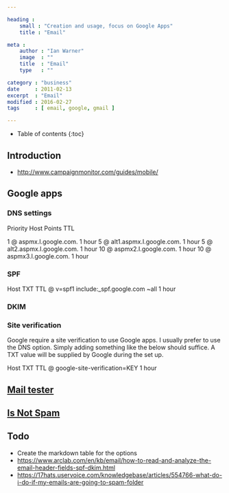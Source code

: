 ```yaml
---

heading :
    small : "Creation and usage, focus on Google Apps"
    title : "Email"

meta :
    author : "Ian Warner"
    image  : ""
    title  : "Email"
    type   : ""

category : "business"
date     : 2011-02-13
excerpt  : "Email"
modified : 2016-02-27
tags     : [ email, google, gmail ]

---
```


* Table of contents
{:toc}

## Introduction

- http://www.campaignmonitor.com/guides/mobile/

## Google apps

### DNS settings

Priority Host Points TTL

1        @    aspmx.I.google.com.      1 hour
5        @    alt1.aspmx.I.google.com. 1 hour
5        @    alt2.aspmx.I.google.com. 1 hour
10       @    aspmx2.I.google.com.     1 hour
10       @    aspmx3.I.google.com.     1 hour

### SPF

Host TXT TTL
@    v=spf1 include:_spf.google.com ~all  1 hour

### DKIM

### Site verification

Google require a site verification to use Google apps. I usually prefer to use the
DNS option. Simply adding something like the below should suffice. A TXT value will
be supplied by Google during the set up.

Host TXT TTL
@    google-site-verification=KEY 1 hour

## [Mail tester](http://www.mail-tester.com/)

## [Is Not Spam](http://isnotspam.com/)

## Todo

- Create the markdown table for the options
- https://www.arclab.com/en/kb/email/how-to-read-and-analyze-the-email-header-fields-spf-dkim.html
- https://17hats.uservoice.com/knowledgebase/articles/554766-what-do-i-do-if-my-emails-are-going-to-spam-folder